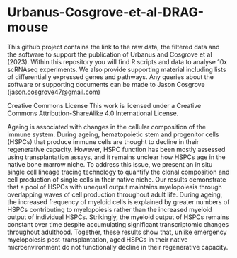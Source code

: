 # Urbanus-Cosgrove-et-al-DRAG-mouse

This github project contains the link to the raw data, the filtered data and the software to support the publication of Urbanus and Cosgrove et al (2023). Within this repository you will find R scripts and data to analyse 10x scRNAseq experiments. We also provide supporting material including lists of differentially expressed genes and pathways. Any queries about the software or supporting documents can be made to Jason Cosgrove (jason.cosgrove47@gmail.com)

Creative Commons License
This work is licensed under a Creative Commons Attribution-ShareAlike 4.0 International License.


Ageing is associated with changes in the cellular composition of the immune system. During ageing, hematopoietic stem and progenitor cells (HSPCs) that produce immune cells are thought to decline in their regenerative capacity. However, HSPC function has been mostly assessed using transplantation assays, and it remains unclear how HSPCs age in the native bone marrow niche. To address this issue, we present an in situ single cell lineage tracing technology to quantify the clonal composition and cell production of single cells in their native niche. Our results demonstrate that a pool of HSPCs with unequal output maintains myelopoiesis through overlapping waves of cell production throughout adult life. During ageing, the increased frequency of myeloid cells is explained by greater numbers of HSPCs contributing to myelopoiesis rather than the increased myeloid output of individual HSPCs. Strikingly, the myeloid output of HSPCs remains constant over time despite accumulating significant transcriptomic changes throughout adulthood. Together, these results show that, unlike emergency myelopoiesis post-transplantation, aged HSPCs in their native microenvironment do not functionally decline in their regenerative capacity.
